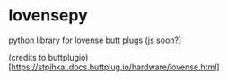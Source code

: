 # lovensepy

python library for lovense butt plugs (js soon?)

(credits to buttplugio)[https://stpihkal.docs.buttplug.io/hardware/lovense.html]

